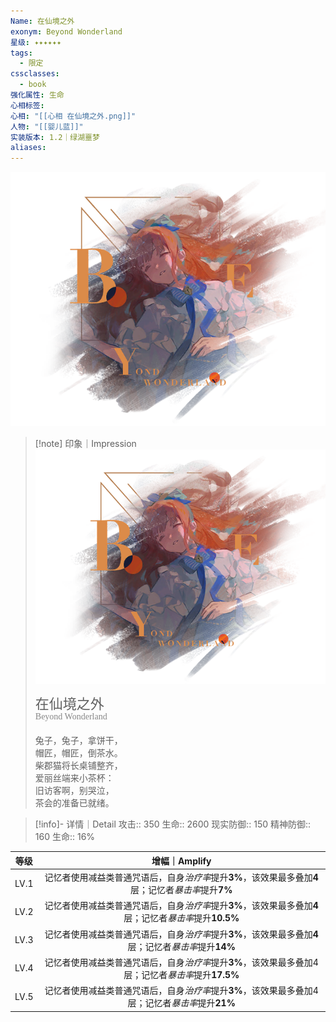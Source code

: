 ```yaml
---
Name: 在仙境之外
exonym: Beyond Wonderland
星级: ✦✦✦✦✦✦
tags:
  - 限定
cssclasses:
  - book
强化属性: 生命
心相标签: 
心相: "[[心相 在仙境之外.png]]"
人物: "[[婴儿蓝]]"
实装版本: 1.2｜绿湖噩梦
aliases: 
---
```

![cover](assets/在仙境之外｜Beyond%20Wonderland.assets/心相%20在仙境之外.png)

> [!note] 印象｜Impression
> ![心相 在仙境之外|inlL|300](assets/在仙境之外｜Beyond%20Wonderland.assets/心相%20在仙境之外.png)
> <p style="font-family: '家族宋', sans-serif; font-size: 22px; line-height: 0.75; text-indent: 0;">在仙境之外<br><span style="font-family: serif; font-size: 14px; color: #888888;">Beyond Wonderland</span></p>
> 
> 兔子，兔子，拿饼干，  
> 帽匠，帽匠，倒茶水。  
> 柴郡猫将长桌铺整齐，  
> 爱丽丝端来小茶杯：  
> 旧访客啊，别哭泣，  
> 茶会的准备已就绪。

> [!info]- 详情｜Detail
> 攻击:: 350
> 生命:: 2600
> 现实防御:: 150
> 精神防御:: 160
> 生命:: 16%

| 等级 |                        增幅｜Amplify                         |
| :--: | :----------------------------------------------------------: |
| LV.1 | 记忆者使用减益类普通咒语后，自身*治疗率*提升**3%**，该效果最多叠加**4**层；记忆者*暴击率*提升**7%** |
| LV.2 | 记忆者使用减益类普通咒语后，自身*治疗率*提升**3%**，该效果最多叠加**4**层；记忆者*暴击率*提升**10.5%** |
| LV.3 | 记忆者使用减益类普通咒语后，自身*治疗率*提升**3%**，该效果最多叠加**4**层；记忆者*暴击率*提升**14%** |
| LV.4 | 记忆者使用减益类普通咒语后，自身*治疗率*提升**3%**，该效果最多叠加4层；记忆者*暴击率*提升**17.5%** |
| LV.5 | 记忆者使用减益类普通咒语后，自身*治疗率*提升**3%**，该效果最多叠加4层；记忆者*暴击率*提升**21%** |
